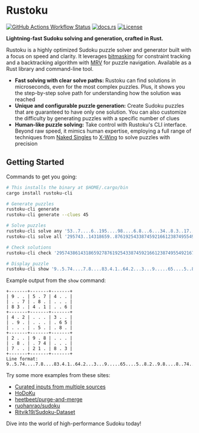 # Rustoku

[![GitHub Actions Workflow Status](https://img.shields.io/github/actions/workflow/status/huangsam/rustoku/ci.yml)](https://github.com/huangsam/rustoku/actions)
[![docs.rs](https://img.shields.io/docsrs/rustoku-lib)](https://docs.rs/crate/rustoku-lib/latest)
[![License](https://img.shields.io/github/license/huangsam/rustoku)](https://github.com/huangsam/rustoku/blob/main/LICENSE)

**Lightning-fast Sudoku solving and generation, crafted in Rust.**

Rustoku is a highly optimized Sudoku puzzle solver and generator built with a focus on speed and clarity.
It leverages [bitmasking] for constraint tracking and a backtracking algorithm with [MRV] for
puzzle navigation. Available as a Rust library and command-line tool.

- **Fast solving with clear solve paths:** Rustoku can find solutions in microseconds, even
for the most complex puzzles. Plus, it shows you the step-by-step solve path for understanding
how the solution was reached
- **Unique and configurable puzzle generation:** Create Sudoku puzzles that are guaranteed to
have only one solution. You can also customize the difficulty by generating puzzles with a
specific number of clues
- **Human-like puzzle solving:** Take control with Rustoku's CLI interface. Beyond raw speed, it
mimics human expertise, employing a full range of techniques from [Naked Singles] to [X-Wing]
to solve puzzles with precision

## Getting Started

Commands to get you going:

```bash
# This installs the binary at $HOME/.cargo/bin
cargo install rustoku-cli

# Generate puzzles
rustoku-cli generate
rustoku-cli generate --clues 45

# Solve puzzles
rustoku-cli solve any '53..7....6..195....98....6.8...6...34..8.3..17...2...6.6....28....419..5....8..79'
rustoku-cli solve all '295743..14318659..8761925433874592166123874955492167387635.......................'

# Check solutions
rustoku-cli check '295743861431865927876192543387459216612387495549216738763524189154938672928671354'

# Display puzzle
rustoku-cli show '9..5.74....7.8....83.4.1..64.2...3...9.....65....5..8.2..9.8....8..74...7..21.8.3'
```

Example output from the `show` command:

```
+-------+-------+-------+
| 9 . . | 5 . 7 | 4 . . |
| . . 7 | . 8 . | . . . |
| 8 3 . | 4 . 1 | . . 6 |
+-------+-------+-------+
| 4 . 2 | . . . | 3 . . |
| . 9 . | . . . | . 6 5 |
| . . . | . 5 . | . 8 . |
+-------+-------+-------+
| 2 . . | 9 . 8 | . . . |
| . 8 . | . 7 4 | . . . |
| 7 . . | 2 1 . | 8 . 3 |
+-------+-------+-------+
Line format: 9..5.74....7.8....83.4.1..64.2...3...9.....65....5..8.2..9.8....8..74...7..21.8.3
```

Try some more examples from these sites:

- [Curated inputs from multiple sources](./data)
- [HoDoKu](https://hodoku.sourceforge.net/en/index.php)
- [heetbeet/purge-and-merge](https://github.com/heetbeet/purge-and-merge)
- [ruohanrao/sudoku](https://www.kaggle.com/datasets/rohanrao/sudoku)
- [Ritvik19/Sudoku-Dataset](https://huggingface.co/datasets/Ritvik19/Sudoku-Dataset)

Dive into the world of high-performance Sudoku today!

[bitmasking]: https://www.geeksforgeeks.org/what-is-bitmasking/
[MRV]: https://www.alooba.com/skills/concepts/data-science-6/minimum-remaining-values/
[Naked Singles]: https://hodoku.sourceforge.net/en/tech_singles.php#n1
[X-Wing]: https://hodoku.sourceforge.net/en/tech_fishb.php#bf2
